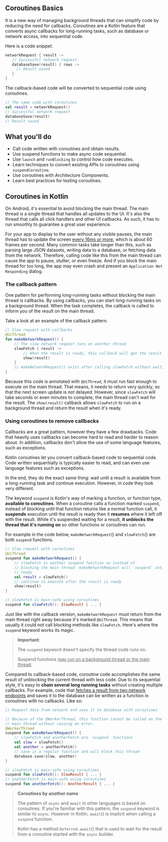 Coroutines Basics
---

It is a new way of managing background threads that can simplify code by reducing the need for callbacks. 
Coroutines are a Kotlin feature that converts async callbacks for long-running tasks, such as database or network access, into sequential code.

Here is a code snippet:

```kotlin
networkRequest { result ->
   // Successful network request
   databaseSave(result) { rows ->
     // Result saved
   }
}
```

The callback-based code will be converted to sequential code using coroutines.
```kotlin
// The same code with coroutines
val result = networkRequest()
// Successful network request
databaseSave(result)
// Result saved
```

## What you'll do
* Call code written with coroutines and obtain results.
* Use suspend functions to make async code sequential.
* Use `launch` and `runBlocking` to control how code executes.
* Learn techniques to convert existing APIs to coroutines using `suspendCoroutine`.
* Use coroutines with Architecture Components.
* Learn best practices for testing coroutines.

## Coroutines in Kotlin

On Android, it's essential to avoid blocking the main thread. 
The main thread is a single thread that handles all updates to the UI. 
It's also the thread that calls all click handlers and other UI callbacks. 
As such, it has to run smoothly to guarantee a great user experience.

For your app to display to the user without any visible pauses, the main thread has to update the screen [every 16ms or more](https://medium.com/androiddevelopers/exceed-the-android-speed-limit-b73a0692abc1), 
which is about 60 frames per second. 
Many common tasks take longer than this, such as parsing large JSON datasets, writing data to a database, or fetching data from the network. 
Therefore, calling code like this from the main thread can cause the app to pause, stutter, or even freeze. 
And if you block the main thread for too long, the app may even crash and present an `Application Not Responding` dialog.

### The callback pattern

One pattern for performing long-running tasks without blocking the main thread is callbacks. 
By using callbacks, you can start long-running tasks on a background thread. 
When the task completes, the callback is called to inform you of the result on the main thread.

Take a look at an example of the callback pattern.
```kotlin
// Slow request with callbacks
@UiThread
fun makeNetworkRequest() {
    // The slow network request runs on another thread
    slowFetch { result ->
        // When the result is ready, this callback will get the result
        show(result)
    }
    // makeNetworkRequest() exits after calling slowFetch without waiting for the result
}
```

Because this code is annotated with `@UiThread`, it must run fast enough to execute on the main thread. 
That means, it needs to return very quickly, so that the next screen update is not delayed. 
However, since `slowFetch` will take seconds or even minutes to complete, the main thread can't wait for the result. 
The `show(result)` callback allows `slowFetch` to run on a background thread and return the result when it's ready.

### Using coroutines to remove callbacks

Callbacks are a great pattern, however they have a few drawbacks. 
Code that heavily uses callbacks can become hard to read and harder to reason about. 
In addition, callbacks don't allow the use of some language features, such as exceptions.

Kotlin coroutines let you convert callback-based code to sequential code. 
Code written sequentially is typically easier to read, and can even use language features such as exceptions.

In the end, they do the exact same thing: wait until a result is available from a long-running task and continue execution. 
However, in code they look very different.

The keyword `suspend` is Kotlin's way of marking a function, or function type, **available to coroutines**. 
When a coroutine calls a function marked `suspend`, instead of blocking until that function returns like a normal function call, 
it **suspends** execution until the result is ready then it **resumes** where it left off with the result. 
While it's suspended waiting for a result, **it unblocks the thread that it's running on** so other functions or coroutines can run.

For example in the code below, `makeNetworkRequest`() and `slowFetch`() are both `suspend` functions.
```kotlin
// Slow request with coroutines
@UiThread
suspend fun makeNetworkRequest() {
    // slowFetch is another suspend function so instead of 
    // blocking the main thread  makeNetworkRequest will `suspend` until the result is 
    // ready
    val result = slowFetch()
    // continue to execute after the result is ready
    show(result)
}

// slowFetch is main-safe using coroutines
suspend fun slowFetch(): SlowResult { ... }
```

Just like with the callback version, `makeNetworkRequest` must return from the main thread right away because it's marked `@UiThread`. 
This means that usually it could not call blocking methods like `slowFetch`. Here's where the `suspend` keyword works its magic.

> **Important**: 
>
>The `suspend` keyword doesn't specify the thread code runs on. 
>
>Suspend functions <ins>may run on a background thread or the main thread</ins>.

Compared to callback-based code, coroutine code accomplishes the same result of unblocking the current thread with less code. 
Due to its sequential style, it's easy to **chain several long running tasks** without creating multiple callbacks. 
For example, code that <ins>fetches a result from two network endpoints</ins> and saves it to the database can be written as a function in coroutines with no callbacks. 
Like so:
```kotlin
// Request data from network and save it to database with coroutines

// Because of the @WorkerThread, this function cannot be called on the
// main thread without causing an error.
@WorkerThread
suspend fun makeNetworkRequest() {
    // slowFetch and anotherFetch are `suspend` functions
    val slow = slowFetch()
    val another = anotherFetch()
    // save is a regular function and will block this thread
    database.save(slow, another)
}

// slowFetch is main-safe using coroutines
suspend fun slowFetch(): SlowResult { ... }
// anotherFetch is main-safe using coroutines
suspend fun anotherFetch(): AnotherResult { ... }
```

> **Coroutines by another name**
>
>The pattern of `async` and `await` in other languages is based on coroutines. 
>If you're familiar with this pattern, the `suspend` keyword is similar to `async`. 
>However in Kotlin, `await`() is implicit when calling a `suspend` function.
>
>Kotlin has a method `Deferred.await`() that is used to wait for the result from a coroutine started with the `async` builder.